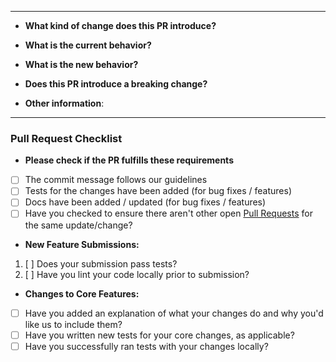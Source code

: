 <!-- (Describe your pull request here) -->

--------

<!-- You can erase any parts of this template not applicable to your Pull Request. -->

* **What kind of change does this PR introduce?**
<!-- (Bug fix, feature, docs update, ...) -->

* **What is the current behavior?**
<!-- (You can also link to an open issue here) -->

* **What is the new behavior?**
<!-- (if this is a feature change) -->

* **Does this PR introduce a breaking change?**
<!-- (What changes might users need to make in their application due to this PR?) -->

* **Other information**:

--------

<!-- Frontend Only
    ### Screen changes Before this PR

    ### Screen changes After this PR
-->

<!-- Only with Bootstrap Files
### Pull Request Changed Files
-->

### Pull Request Checklist

* **Please check if the PR fulfills these requirements**
- [ ] The commit message follows our guidelines
- [ ] Tests for the changes have been added (for bug fixes / features)
- [ ] Docs have been added / updated (for bug fixes / features)
- [ ] Have you checked to ensure there aren't other open [Pull Requests](../../../pulls) for the same update/change?

*  **New Feature Submissions:**
1. [ ] Does your submission pass tests?
2. [ ] Have you lint your code locally prior to submission?

* **Changes to Core Features:**

* [ ] Have you added an explanation of what your changes do and why you'd like us to include them?
* [ ] Have you written new tests for your core changes, as applicable?
* [ ] Have you successfully ran tests with your changes locally?
